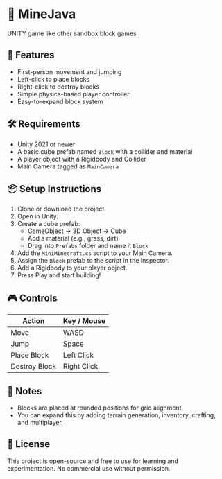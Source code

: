 # 🧱 MineJava

UNITY game like other sandbox block games

## 🚀 Features

- First-person movement and jumping
- Left-click to place blocks
- Right-click to destroy blocks
- Simple physics-based player controller
- Easy-to-expand block system

## 🛠 Requirements

- Unity 2021 or newer
- A basic cube prefab named `Block` with a collider and material
- A player object with a Rigidbody and Collider
- Main Camera tagged as `MainCamera`

## 📦 Setup Instructions

1. Clone or download the project.
2. Open in Unity.
3. Create a cube prefab:
   - GameObject → 3D Object → Cube
   - Add a material (e.g., grass, dirt)
   - Drag into `Prefabs` folder and name it `Block`
4. Add the `MiniMinecraft.cs` script to your Main Camera.
5. Assign the `Block` prefab to the script in the Inspector.
6. Add a Rigidbody to your player object.
7. Press Play and start building!

## 🎮 Controls

| Action           | Key / Mouse        |
|------------------|--------------------|
| Move             | WASD               |
| Jump             | Space              |
| Place Block      | Left Click         |
| Destroy Block    | Right Click        |

## 📌 Notes

- Blocks are placed at rounded positions for grid alignment.
- You can expand this by adding terrain generation, inventory, crafting, and multiplayer.

## 📄 License

This project is open-source and free to use for learning and experimentation. No commercial use without permission.


